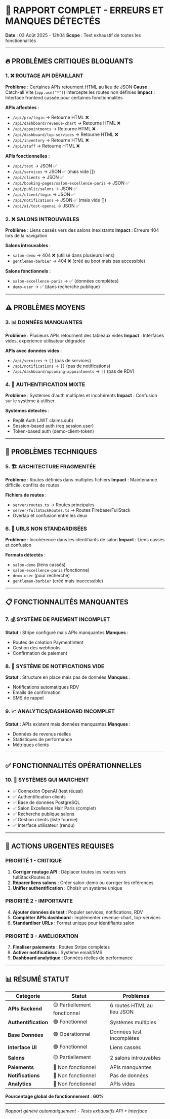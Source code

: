 # 🚨 RAPPORT COMPLET - ERREURS ET MANQUES DÉTECTÉS

**Date** : 03 Août 2025 - 12h04
**Scope** : Test exhaustif de toutes les fonctionnalités

---

## 🔥 PROBLÈMES CRITIQUES BLOQUANTS

### 1. **❌ ROUTAGE API DÉFAILLANT**
**Problème** : Certaines APIs retournent HTML au lieu de JSON
**Cause** : Catch-all Vite (`app.use("*")`) intercepte les routes non définies
**Impact** : Interface frontend cassée pour certaines fonctionnalités

**APIs affectées** :
- `/api/pro/login` → Retourne HTML ❌
- `/api/dashboard/revenue-chart` → Retourne HTML ❌  
- `/api/appointments` → Retourne HTML ❌
- `/api/dashboard/top-services` → Retourne HTML ❌
- `/api/inventory` → Retourne HTML ❌
- `/api/staff` → Retourne HTML ❌

**APIs fonctionnelles** :
- `/api/test` → JSON ✅
- `/api/services` → JSON ✅ (mais vide [])
- `/api/clients` → JSON ✅
- `/api/booking-pages/salon-excellence-paris` → JSON ✅
- `/api/public/salons` → JSON ✅
- `/api/client/login` → JSON ✅
- `/api/notifications` → JSON ✅ (mais vide [])
- `/api/ai/test-openai` → JSON ✅

### 2. **❌ SALONS INTROUVABLES**
**Problème** : Liens cassés vers des salons inexistants
**Impact** : Erreurs 404 lors de la navigation

**Salons introuvables** :
- `salon-demo` → 404 ❌ (utilisé dans plusieurs liens)
- `gentleman-barbier` → 404 ❌ (créé au boot mais pas accessible)

**Salons fonctionnels** :
- `salon-excellence-paris` → ✅ (données complètes)
- `demo-user` → ✅ (dans recherche publique)

---

## ⚠️ PROBLÈMES MOYENS

### 3. **📊 DONNÉES MANQUANTES**
**Problème** : Plusieurs APIs retournent des tableaux vides
**Impact** : Interfaces vides, expérience utilisateur dégradée

**APIs avec données vides** :
- `/api/services` → `[]` (pas de services)
- `/api/notifications` → `[]` (pas de notifications)
- `/api/dashboard/upcoming-appointments` → `[]` (pas de RDV)

### 4. **🔐 AUTHENTIFICATION MIXTE**
**Problème** : Systèmes d'auth multiples et incohérents
**Impact** : Confusion sur le système à utiliser

**Systèmes détectés** :
- Replit Auth (JWT claims.sub)
- Session-based auth (req.session.user)
- Token-based auth (demo-client-token)

---

## 🔧 PROBLÈMES TECHNIQUES

### 5. **🏗️ ARCHITECTURE FRAGMENTÉE**
**Problème** : Routes définies dans multiples fichiers
**Impact** : Maintenance difficile, conflits de routes

**Fichiers de routes** :
- `server/routes.ts` → Routes principales
- `server/fullStackRoutes.ts` → Routes Firebase/FullStack
- Overlap et confusion entre les deux

### 6. **📱 URLS NON STANDARDISÉES**
**Problème** : Incohérence dans les identifiants de salon
**Impact** : Liens cassés et confusion

**Formats détectés** :
- `salon-demo` (liens cassés)
- `salon-excellence-paris` (fonctionne)
- `demo-user` (pour recherche)
- `gentleman-barbier` (créé mais inaccessible)

---

## 📋 FONCTIONNALITÉS MANQUANTES

### 7. **💰 SYSTÈME DE PAIEMENT INCOMPLET**
**Statut** : Stripe configuré mais APIs manquantes
**Manques** :
- Routes de création PaymentIntent
- Gestion des webhooks
- Confirmation de paiement

### 8. **📧 SYSTÈME DE NOTIFICATIONS VIDE**
**Statut** : Structure en place mais pas de données
**Manques** :
- Notifications automatiques RDV
- Emails de confirmation
- SMS de rappel

### 9. **📈 ANALYTICS/DASHBOARD INCOMPLET**
**Statut** : APIs existent mais données manquantes
**Manques** :
- Données de revenus réelles
- Statistiques de performance
- Métriques clients

---

## ✅ FONCTIONNALITÉS OPÉRATIONNELLES

### 10. **🎯 SYSTÈMES QUI MARCHENT**
- ✅ Connexion OpenAI (test réussi)
- ✅ Authentification clients 
- ✅ Base de données PostgreSQL
- ✅ Salon Excellence Hair Paris (complet)
- ✅ Recherche publique salons
- ✅ Gestion clients (liste fournie)
- ✅ Interface utilisateur (rendu)

---

## 🚨 ACTIONS URGENTES REQUISES

### **PRIORITÉ 1 - CRITIQUE**
1. **Corriger routage API** : Déplacer toutes les routes vers fullStackRoutes.ts
2. **Réparer liens salons** : Créer salon-demo ou corriger les références
3. **Unifier authentification** : Choisir un système unique

### **PRIORITÉ 2 - IMPORTANTE** 
4. **Ajouter données de test** : Populer services, notifications, RDV
5. **Compléter APIs dashboard** : Implémenter revenue-chart, top-services
6. **Standardiser URLs** : Format unique pour identifiants salon

### **PRIORITÉ 3 - AMÉLIORATION**
7. **Finaliser paiements** : Routes Stripe complètes
8. **Activer notifications** : Système email/SMS
9. **Dashboard analytique** : Données réelles de performance

---

## 📊 RÉSUMÉ STATUT

| Catégorie | Statut | Problèmes |
|-----------|--------|-----------|
| **APIs Backend** | 🟡 Partiellement fonctionnel | 6 routes HTML au lieu JSON |
| **Authentification** | 🟢 Fonctionnel | Systèmes multiples |
| **Base Données** | 🟢 Opérationnel | Données test incomplètes |
| **Interface UI** | 🟢 Fonctionnel | Liens cassés |
| **Salons** | 🟡 Partiellement | 2 salons introuvables |
| **Paiements** | 🔴 Non fonctionnel | APIs manquantes |
| **Notifications** | 🔴 Non fonctionnel | Pas de données |
| **Analytics** | 🔴 Non fonctionnel | APIs vides |

**Pourcentage global de fonctionnement** : **60%**

---

*Rapport généré automatiquement - Tests exhaustifs API + Interface*